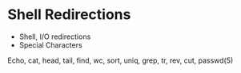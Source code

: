 <h1>Shell Redirections</h1>
<ul>
	<li>Shell, I/O redirections</li>
	<li>Special Characters</li>
</ul>
<p>Echo, cat, head, tail, find, wc, sort, uniq, grep, tr, rev, cut, passwd(5)</p>

